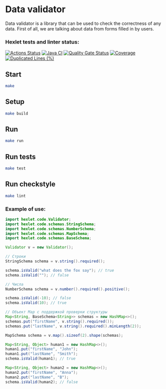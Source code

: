# Data validator

Data validator is a library that can be used to check the correctness of any data. First of all, we are talking about data from forms filled in by users.

### Hexlet tests and linter status:

[![Actions Status](https://github.com/mari-ship-it/java-project-78/actions/workflows/hexlet-check.yml/badge.svg)](https://github.com/mari-ship-it/java-project-78/actions)
[![Java CI](https://github.com/mari-ship-it/java-project-78/actions/workflows/build.yml/badge.svg)](https://github.com/mari-ship-it/java-project-78/actions/workflows/build.yml)
[![Quality Gate Status](https://sonarcloud.io/api/project_badges/measure?project=mari-ship-it_java-project-78&metric=alert_status)](https://sonarcloud.io/summary/new_code?id=mari-ship-it_java-project-78)
[![Coverage](https://sonarcloud.io/api/project_badges/measure?project=mari-ship-it_java-project-78&metric=coverage)](https://sonarcloud.io/summary/new_code?id=mari-ship-it_java-project-78)
[![Duplicated Lines (%)](https://sonarcloud.io/api/project_badges/measure?project=mari-ship-it_java-project-78&metric=duplicated_lines_density)](https://sonarcloud.io/summary/new_code?id=mari-ship-it_java-project-78)

## Start

```bash
make
```

## Setup

```bash
make build
```

## Run

```bash
make run
```

## Run tests

```bash
make test
```

## Run checkstyle

```bash
make lint
```
### Example of use:

  ```java
import hexlet.code.Validator;
import hexlet.code.schemas.StringSchema;
import hexlet.code.schemas.NumberSchema;
import hexlet.code.schemas.MapSchema;
import hexlet.code.schemas.BaseSchema;

Validator v = new Validator();

// Строки
StringSchema schema = v.string().required();

schema.isValid("what does the fox say"); // true
schema.isValid(""); // false

// Числа
NumberSchema schema = v.number().required().positive();

schema.isValid(-10); // false
schema.isValid(10); // true

// Объект Map с поддержкой проверки структуры
Map<String, BaseSchema<String>> schemas = new HashMap<>();
schemas.put("firstName", v.string().required());
schemas.put("lastName", v.string().required().minLength(2));

MapSchema schema = v.map().sizeof(2).shape(schemas);

Map<String, Object> human1 = new HashMap<>();
human1.put("firstName", "John");
human1.put("lastName", "Smith");
schema.isValid(human1); // true

Map<String, Object> human2 = new HashMap<>();
human2.put("firstName", "Anna");
human2.put("lastName", "B");
schema.isValid(human2); // false
